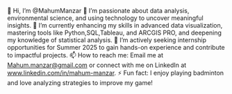 👋 Hi, I’m @MahumManzar
👀 I’m passionate about data analysis, environmental science, and using technology to uncover meaningful insights.
🌱 I’m currently enhancing my skills in advanced data visualization, mastering tools like Python,SQL,Tableau, and ARCGIS PRO, and deepening my knowledge of statistical analysis.
💞️ I’m actively seeking internship opportunities for Summer 2025 to gain hands-on experience and contribute to impactful projects.
📫 How to reach me: Email me at Mahum.manzar@gmail.com or connect with me on LinkedIn at www.linkedin.com/in/mahum-manzar.
⚡ Fun fact: I enjoy playing badminton and love analyzing strategies to improve my game!

<!---
MahumManzar/MahumManzar is a ✨ special ✨ repository because its `README.md` (this file) appears on your GitHub profile.
You can click the Preview link to take a look at your changes.
--->
